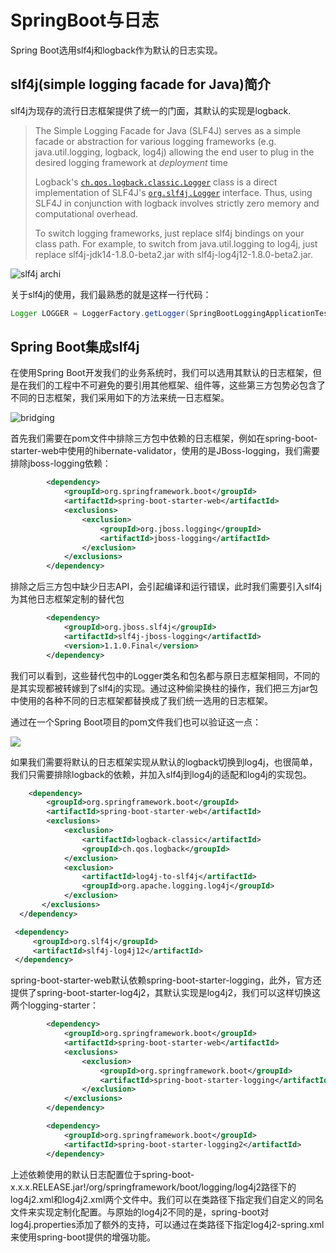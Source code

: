 # SpringBoot与日志

Spring Boot选用slf4j和logback作为默认的日志实现。

## slf4j(simple logging facade for Java)简介

slf4j为现存的流行日志框架提供了统一的门面，其默认的实现是logback.

> The Simple Logging Facade for Java (SLF4J) serves as a simple facade or abstraction for various logging frameworks (e.g. java.util.logging, logback, log4j) allowing the end user to plug in the desired logging framework at *deployment* time
>
> Logback's [`ch.qos.logback.classic.Logger`](http://logback.qos.ch/apidocs/ch/qos/logback/classic/Logger.html) class is a direct implementation of SLF4J's [`org.slf4j.Logger`](http://www.slf4j.org/apidocs/org/slf4j/Logger.html) interface. Thus, using SLF4J in conjunction with logback involves strictly zero memory and computational overhead.
>
> To switch logging frameworks, just replace slf4j bindings on your class path. For example, to switch from java.util.logging to log4j, just replace slf4j-jdk14-1.8.0-beta2.jar with slf4j-log4j12-1.8.0-beta2.jar.

![slf4j archi](C:\Users\Administrator\Desktop\concrete-bindings.png)

关于slf4j的使用，我们最熟悉的就是这样一行代码：

```java
Logger LOGGER = LoggerFactory.getLogger(SpringBootLoggingApplicationTests.class);
```

## Spring Boot集成slf4j

在使用Spring Boot开发我们的业务系统时，我们可以选用其默认的日志框架，但是在我们的工程中不可避免的要引用其他框架、组件等，这些第三方包势必包含了不同的日志框架，我们采用如下的方法来统一日志框架。

![bridging](C:\Users\Administrator\Desktop\legacy.png)

首先我们需要在pom文件中排除三方包中依赖的日志框架，例如在spring-boot-starter-web中使用的hibernate-validator，使用的是JBoss-logging，我们需要排除jboss-logging依赖：

```xml
		<dependency>
			<groupId>org.springframework.boot</groupId>
			<artifactId>spring-boot-starter-web</artifactId>
            <exclusions>
                <exclusion>
                    <groupId>org.jboss.logging</groupId>
                    <artifactId>jboss-logging</artifactId>
                </exclusion>
            </exclusions>
		</dependency>
```

排除之后三方包中缺少日志API，会引起编译和运行错误，此时我们需要引入slf4j为其他日志框架定制的替代包

```xml
        <dependency>
            <groupId>org.jboss.slf4j</groupId>
            <artifactId>slf4j-jboss-logging</artifactId>
            <version>1.1.0.Final</version>
        </dependency>
```

我们可以看到，这些替代包中的Logger类名和包名都与原日志框架相同，不同的是其实现都被转嫁到了slf4j的实现。通过这种偷梁换柱的操作，我们把三方jar包中使用的各种不同的日志框架都替换成了我们统一选用的日志框架。

通过在一个Spring Boot项目的pom文件我们也可以验证这一点：

![](C:\Users\Administrator\Desktop\捕获.PNG)

如果我们需要将默认的日志框架实现从默认的logback切换到log4j，也很简单，我们只需要排除logback的依赖，并加入slf4j到log4j的适配和log4j的实现包。

```xml
	<dependency>
	    <groupId>org.springframework.boot</groupId>
	    <artifactId>spring-boot-starter-web</artifactId>
        <exclusions>
            <exclusion>
                <artifactId>logback-classic</artifactId>
                <groupId>ch.qos.logback</groupId>
            </exclusion>
            <exclusion>
                <artifactId>log4j-to-slf4j</artifactId>
                <groupId>org.apache.logging.log4j</groupId>
            </exclusion>
       </exclusions>
  </dependency>
```

```xml
 <dependency>
     <groupId>org.slf4j</groupId>
     <artifactId>slf4j-log4j12</artifactId>
 </dependency>
```

spring-boot-starter-web默认依赖spring-boot-starter-logging，此外，官方还提供了spring-boot-starter-log4j2，其默认实现是log4j2，我们可以这样切换这两个logging-starter：

```xml
		<dependency>
			<groupId>org.springframework.boot</groupId>
			<artifactId>spring-boot-starter-web</artifactId>
            <exclusions>
                <exclusion>
                    <groupId>org.springframework.boot</groupId>
                    <artifactId>spring-boot-starter-logging</artifactId>
                </exclusion>
            </exclusions>
        </dependency>

        <dependency>
            <groupId>org.springframework.boot</groupId>
            <artifactId>spring-boot-starter-logging2</artifactId>
        </dependency>
```

上述依赖使用的默认日志配置位于spring-boot-x.x.x.RELEASE.jar!/org/springframework/boot/logging/log4j2路径下的log4j2.xml和log4j2.xml两个文件中。我们可以在类路径下指定我们自定义的同名文件来实现定制化配置。与原始的log4j2不同的是，spring-boot对log4j.properties添加了额外的支持，可以通过在类路径下指定log4j2-spring.xml来使用spring-boot提供的增强功能。



